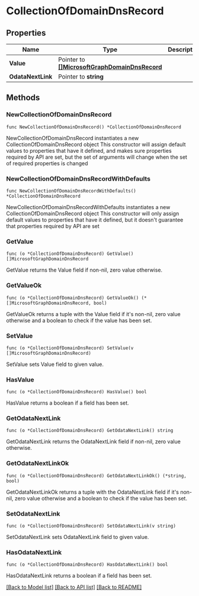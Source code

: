 # CollectionOfDomainDnsRecord

## Properties

Name | Type | Description | Notes
------------ | ------------- | ------------- | -------------
**Value** | Pointer to [**[]MicrosoftGraphDomainDnsRecord**](MicrosoftGraphDomainDnsRecord.md) |  | [optional] 
**OdataNextLink** | Pointer to **string** |  | [optional] 

## Methods

### NewCollectionOfDomainDnsRecord

`func NewCollectionOfDomainDnsRecord() *CollectionOfDomainDnsRecord`

NewCollectionOfDomainDnsRecord instantiates a new CollectionOfDomainDnsRecord object
This constructor will assign default values to properties that have it defined,
and makes sure properties required by API are set, but the set of arguments
will change when the set of required properties is changed

### NewCollectionOfDomainDnsRecordWithDefaults

`func NewCollectionOfDomainDnsRecordWithDefaults() *CollectionOfDomainDnsRecord`

NewCollectionOfDomainDnsRecordWithDefaults instantiates a new CollectionOfDomainDnsRecord object
This constructor will only assign default values to properties that have it defined,
but it doesn't guarantee that properties required by API are set

### GetValue

`func (o *CollectionOfDomainDnsRecord) GetValue() []MicrosoftGraphDomainDnsRecord`

GetValue returns the Value field if non-nil, zero value otherwise.

### GetValueOk

`func (o *CollectionOfDomainDnsRecord) GetValueOk() (*[]MicrosoftGraphDomainDnsRecord, bool)`

GetValueOk returns a tuple with the Value field if it's non-nil, zero value otherwise
and a boolean to check if the value has been set.

### SetValue

`func (o *CollectionOfDomainDnsRecord) SetValue(v []MicrosoftGraphDomainDnsRecord)`

SetValue sets Value field to given value.

### HasValue

`func (o *CollectionOfDomainDnsRecord) HasValue() bool`

HasValue returns a boolean if a field has been set.

### GetOdataNextLink

`func (o *CollectionOfDomainDnsRecord) GetOdataNextLink() string`

GetOdataNextLink returns the OdataNextLink field if non-nil, zero value otherwise.

### GetOdataNextLinkOk

`func (o *CollectionOfDomainDnsRecord) GetOdataNextLinkOk() (*string, bool)`

GetOdataNextLinkOk returns a tuple with the OdataNextLink field if it's non-nil, zero value otherwise
and a boolean to check if the value has been set.

### SetOdataNextLink

`func (o *CollectionOfDomainDnsRecord) SetOdataNextLink(v string)`

SetOdataNextLink sets OdataNextLink field to given value.

### HasOdataNextLink

`func (o *CollectionOfDomainDnsRecord) HasOdataNextLink() bool`

HasOdataNextLink returns a boolean if a field has been set.


[[Back to Model list]](../README.md#documentation-for-models) [[Back to API list]](../README.md#documentation-for-api-endpoints) [[Back to README]](../README.md)


